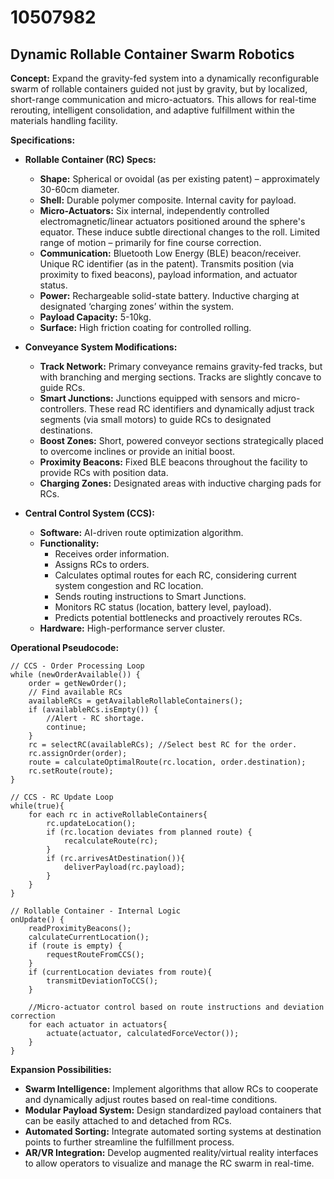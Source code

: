 # 10507982

## Dynamic Rollable Container Swarm Robotics

**Concept:** Expand the gravity-fed system into a dynamically reconfigurable swarm of rollable containers guided not just by gravity, but by localized, short-range communication and micro-actuators. This allows for real-time rerouting, intelligent consolidation, and adaptive fulfillment within the materials handling facility.

**Specifications:**

*   **Rollable Container (RC) Specs:**
    *   **Shape:** Spherical or ovoidal (as per existing patent) – approximately 30-60cm diameter.
    *   **Shell:** Durable polymer composite. Internal cavity for payload.
    *   **Micro-Actuators:** Six internal, independently controlled electromagnetic/linear actuators positioned around the sphere's equator. These induce subtle directional changes to the roll. Limited range of motion – primarily for fine course correction.
    *   **Communication:** Bluetooth Low Energy (BLE) beacon/receiver. Unique RC identifier (as in the patent). Transmits position (via proximity to fixed beacons), payload information, and actuator status.
    *   **Power:** Rechargeable solid-state battery. Inductive charging at designated ‘charging zones’ within the system.
    *   **Payload Capacity:** 5-10kg.
    *   **Surface:** High friction coating for controlled rolling.

*   **Conveyance System Modifications:**
    *   **Track Network:** Primary conveyance remains gravity-fed tracks, but with branching and merging sections. Tracks are slightly concave to guide RCs.
    *   **Smart Junctions:** Junctions equipped with sensors and micro-controllers. These read RC identifiers and dynamically adjust track segments (via small motors) to guide RCs to designated destinations.
    *   **Boost Zones:** Short, powered conveyor sections strategically placed to overcome inclines or provide an initial boost.
    *   **Proximity Beacons:** Fixed BLE beacons throughout the facility to provide RCs with position data.
    *   **Charging Zones:** Designated areas with inductive charging pads for RCs.

*   **Central Control System (CCS):**
    *   **Software:** AI-driven route optimization algorithm.
    *   **Functionality:**
        *   Receives order information.
        *   Assigns RCs to orders.
        *   Calculates optimal routes for each RC, considering current system congestion and RC location.
        *   Sends routing instructions to Smart Junctions.
        *   Monitors RC status (location, battery level, payload).
        *   Predicts potential bottlenecks and proactively reroutes RCs.
    *   **Hardware:** High-performance server cluster.

**Operational Pseudocode:**

```
// CCS - Order Processing Loop
while (newOrderAvailable()) {
    order = getNewOrder();
    // Find available RCs
    availableRCs = getAvailableRollableContainers();
    if (availableRCs.isEmpty()) {
        //Alert - RC shortage.
        continue;
    }
    rc = selectRC(availableRCs); //Select best RC for the order.
    rc.assignOrder(order);
    route = calculateOptimalRoute(rc.location, order.destination);
    rc.setRoute(route);
}

// CCS - RC Update Loop
while(true){
    for each rc in activeRollableContainers{
        rc.updateLocation();
        if (rc.location deviates from planned route) {
            recalculateRoute(rc);
        }
        if (rc.arrivesAtDestination()){
            deliverPayload(rc.payload);
        }
    }
}

// Rollable Container - Internal Logic
onUpdate() {
    readProximityBeacons();
    calculateCurrentLocation();
    if (route is empty) {
        requestRouteFromCCS();
    }
    if (currentLocation deviates from route){
        transmitDeviationToCCS();
    }

    //Micro-actuator control based on route instructions and deviation correction
    for each actuator in actuators{
        actuate(actuator, calculatedForceVector());
    }
}
```

**Expansion Possibilities:**

*   **Swarm Intelligence:** Implement algorithms that allow RCs to cooperate and dynamically adjust routes based on real-time conditions.
*   **Modular Payload System:** Design standardized payload containers that can be easily attached to and detached from RCs.
*   **Automated Sorting:** Integrate automated sorting systems at destination points to further streamline the fulfillment process.
*   **AR/VR Integration:** Develop augmented reality/virtual reality interfaces to allow operators to visualize and manage the RC swarm in real-time.